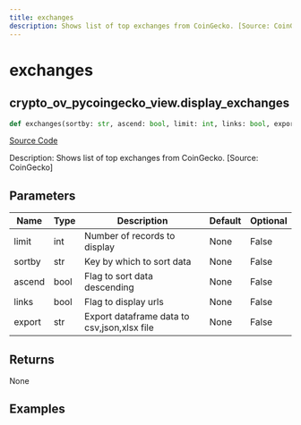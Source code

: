 ```yaml
---
title: exchanges
description: Shows list of top exchanges from CoinGecko. [Source: CoinGecko]
---
```

# exchanges

## crypto_ov_pycoingecko_view.display_exchanges

```python
def exchanges(sortby: str, ascend: bool, limit: int, links: bool, export: str) -> None:
```
[Source Code](https://github.com/OpenBB-finance/OpenBBTerminal/tree/main/openbb_terminal/cryptocurrency/overview/pycoingecko_view.py#L504)

Description: Shows list of top exchanges from CoinGecko. [Source: CoinGecko]

## Parameters

| Name | Type | Description | Default | Optional |
| ---- | ---- | ----------- | ------- | -------- |
| limit | int | Number of records to display | None | False |
| sortby | str | Key by which to sort data | None | False |
| ascend | bool | Flag to sort data descending | None | False |
| links | bool | Flag to display urls | None | False |
| export | str | Export dataframe data to csv,json,xlsx file | None | False |

## Returns

None

## Examples

